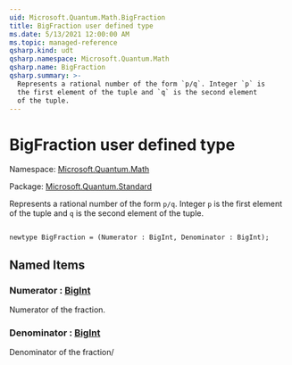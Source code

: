 ```yaml
---
uid: Microsoft.Quantum.Math.BigFraction
title: BigFraction user defined type
ms.date: 5/13/2021 12:00:00 AM
ms.topic: managed-reference
qsharp.kind: udt
qsharp.namespace: Microsoft.Quantum.Math
qsharp.name: BigFraction
qsharp.summary: >-
  Represents a rational number of the form `p/q`. Integer `p` is
  the first element of the tuple and `q` is the second element
  of the tuple.
---
```


# BigFraction user defined type

Namespace: [Microsoft.Quantum.Math](xref:Microsoft.Quantum.Math)

Package: [Microsoft.Quantum.Standard](https://nuget.org/packages/Microsoft.Quantum.Standard)


Represents a rational number of the form `p/q`. Integer `p` isthe first element of the tuple and `q` is the second elementof the tuple.

```qsharp

newtype BigFraction = (Numerator : BigInt, Denominator : BigInt);
```



## Named Items

### Numerator : [BigInt](xref:microsoft.quantum.qsharp.valueliterals#bigint-literals)

Numerator of the fraction.
### Denominator : [BigInt](xref:microsoft.quantum.qsharp.valueliterals#bigint-literals)

Denominator of the fraction/